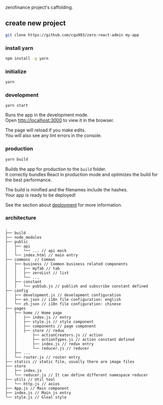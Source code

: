 zerofinance project's caffolding.

## create new project

```bash
git clone https://github.com/cqu903/zero-react-admin my-app
```

### install yarn

```bash
npm install -g yarn
```

### initialize

```bash
yarn
```

### development

```
yarn start
```

Runs the app in the development mode.<br>
Open [http://localhost:3000](http://localhost:3000) to view it in the browser.

The page will reload if you make edits.<br>
You will also see any lint errors in the console.

### production

```bash
yarn build
```

Builds the app for production to the `build` folder.<br>
It correctly bundles React in production mode and optimizes the build for the best performance.

The build is minified and the filenames include the hashes.<br>
Your app is ready to be deployed!

See the section about [deployment](https://facebook.github.io/create-react-app/docs/deployment) for more information.

### architecture

```
.
├── build
├── node_modules
├── public
│   ├── api
│   │   └── ... // api mock
│   └── index.html // main entry
├── commons  // Common
│   ├── business // Common business related components
│   │   ├── myTab // tab
│   │   ├── zeroList // list
│   │   └── ...
│   ├── constant
│   │   └── pubSub.js // publish and subscribe constant defined
├── config
│   ├── development.js // development configuration
│   ├── en.json // i18n file configuration: english
│   └── zh.json // i18n file configuration: chinese
├── pages
│   ├── home // Home page
│   │   ├── index.js // entry
│   │   ├── style.js // style component
│   │   ├── components // page component
│   │   ├── store // redux
│   │       ├── actionCreators.js // action
│   │       ├── actionTypes.js // action constant defined
│   │       ├── index.js // redux entry
│   │       └── reducer.js // reducer
│   ├── ...
│   └── router.js // router entry
├── statics // static file, usually there are image files
├── store
│   ├── index.js
│   └── reducer.js // It can define different namespace reducer
├── utils // Util tool
│   └── http.js // axios
├── App.js // Main component
├── index.js // Main js entry
└── style.js // Gloal style
```
